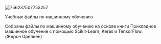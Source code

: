 
![756237507753257](https://user-images.githubusercontent.com/115698180/220404561-e4506017-8c00-4298-a5df-a87dbaf9af53.jpeg)



Учебные файлы по машинному обучению

Собраны файлы по машинному обучению на основе книги Прикладное машинное обучение с помощью Scikit-Learn, Keras и TensorFlow. (Жерон Орельен)
